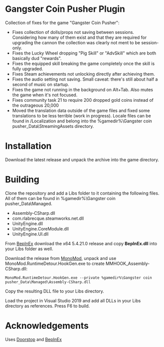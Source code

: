 # Gangster Coin Pusher Plugin
Collection of fixes for the game "Gangster Coin Pusher":

- Fixes collection of dolls/props not saving between sessions. Considering how many of them exist and that they are required for upgrading the cannon the collection was clearly not ment to be session-only.
- Fixes the Lucky Wheel dropping "Pig Skill" or "AdvSkill" which are both basically dud "rewards".
- Fixes the equipped skill breaking the game completely once the skill is fully upgraded.
- Fixes Steam achievements not unlocking directly after achieving them.
- Fixes the audio setting not saving. Small caveat: there's still about half a second of music on startup.
- Fixes the game not running in the background on Alt+Tab. Also mutes the game when it's not focused.
- Fixes community task 21 to require 200 dropped gold coins instead of the outrageous 20,000
- Moved the translation data outside of the game files and fixed some translations to be less terrible (work in progress). Locale files can be found in /Localization and belong into the %gamedir%\Gangster coin pusher_Data\StreamingAssets directory.

# Installation

Download the latest release and unpack the archive into the game directory. 

# Building

Clone the repository and add a Libs folder to it containing the following files. All of them can be found in %gamedir%\Gangster coin pusher_Data\Managed.
- Assembly-CSharp.dll
- com.rlabrecque.steamworks.net.dll
- UnityEngine.dll
- UnityEngine.CoreModule.dll
- UnityEngine.UI.dll

 From [BepInEx](https://github.com/BepInEx/BepInEx) download the x64 5.4.21.0 release and copy **BepInEx.dll** into your Libs folder as well.

 Download the release from [MonoMod](https://github.com/MonoMod/MonoMod), unpack and use MonoMod.RuntimeDetour.HookGen.exe to create MMHOOK_Assembly-CSharp.dll:

 ```
MonoMod.RuntimeDetour.HookGen.exe --private %gamedir%\Gangster coin pusher_Data\Managed\Assembly-CSharp.dll
```

Copy the resulting DLL file to your Libs directory.

Load the project in Visual Studio 2019 and add all DLLs in your Libs directory as references. Press F6 to build.

# Acknowledgements

Uses [Doorstop](https://github.com/NeighTools/UnityDoorstop) and [BepInEx](https://github.com/BepInEx/BepInEx)
